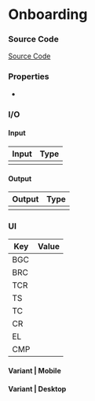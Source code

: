 # Onboarding 
### Source Code
[Source Code](https://i.pinimg.com/originals/18/53/87/185387f0fea238da58c48efe41093347.jpg)

### Properties
* 

### I/O
#### Input
| Input | Type |
|-----|-------|
| |     |


#### Output
| Output | Type |
|-----|-------|
|  |      |

### UI

| Key | Value |
|-----|-------|
| BGC |       |
| BRC |       |
| TCR |       |
| TS  |       |
| TC  |       |
| CR  |       |
| EL  |       |
| CMP |       |

#### Variant | Mobile

#### Variant | Desktop